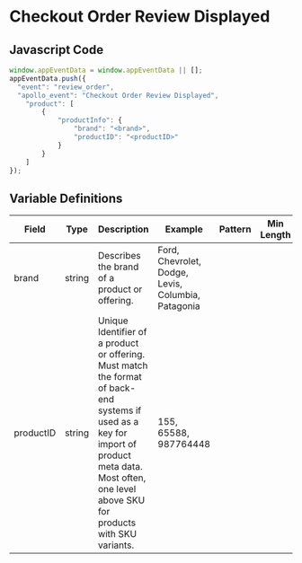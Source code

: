 # Checkout Order Review Displayed

### 

## Javascript Code
```js
window.appEventData = window.appEventData || [];
appEventData.push({
  "event": "review_order",
  "apollo_event": "Checkout Order Review Displayed",
    "product": [
        {
            "productInfo": {
                "brand": "<brand>",
                "productID": "<productID>"
            }
        }
    ]
});
```

## Variable Definitions

|Field|Type|Description|Example|Pattern|Min Length|Max Length|Minimum|Maximum|Multiple Of|
| --- | --- | --- | --- | --- | --- | --- | --- | --- | --- |
|brand|string|Describes the brand of a product or offering.|Ford, Chevrolet, Dodge, Levis, Columbia, Patagonia|||||||
|productID|string|Unique Identifier of a product or offering.  Must match the format of back-end systems if used as a key for import of product meta data. Most often, one level above SKU for products with SKU variants. |155, 65588, 987764448|||||||




